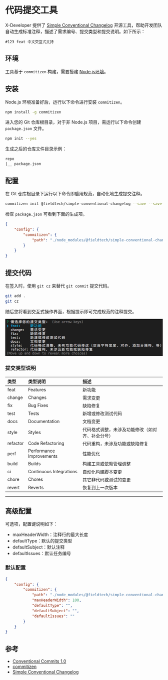 # 代码提交工具

X-Developer 提供了 [Simple Conventional Changelog](https://github.com/FieldTech/simple-conventional-changelog) 开源工具，帮助开发团队自动生成标准注释，描述了需求编号、提交类型和提交说明。如下所示：

```
#123 feat 中文交互式支持
```

## 环境

工具基于 `commitizen` 构建，需要搭建 [Node.js环境](https://nodejs.org/zh-cn/download/)。

## 安装

Node.js 环境准备好后，运行以下命令进行安装 `commitizen`。

```bash
npm install -g commitizen
```

进入您的 Git 仓库根目录，对于非 Node.js 项目，需运行以下命令创建 `package.json` 文件。

```bash
npm init --yes
```

生成之后的仓库文件目录示例：

```
repo
|__ package.json
```

## 配置

在 Git 仓库根目录下运行以下命令即启用规范，自动化地生成提交注释。

```bash
commitizen init @fieldtech/simple-conventional-changelog --save --save-exact
```

检查 `package.json` 可看到下面的生成项。

```json
{
    "config": {
        "commitizen": {
            "path": "./node_modules/@fieldtech/simple-conventional-changelog"
        }
    }
}
```

## 提交代码

在签入时，使用 `git cz` 来替代 `git commit` 提交代码。

```bash
git add .
git cz
```

随后您将看到交互式操作界面，根据提示即可完成规范的注释提交。

![](_media/add-commit.png)

### 提交类型说明

类型 | 类型说明 | 描述
:----------- | :----------- | :-----------
feat   |     Features   |      新功能
change    |   Changes  |      需求变更
fix   |     Bug Fixes    |      缺陷修复
test   |     Tests    |      新增或修改测试代码
docs  |     Documentation |      文档变更
style |     Styles     |      代码格式调整，未涉及功能修改（如对齐、补全分号）
refactor  |     Code Refactoring     |     代码重构，未涉及功能或缺陷修复
perf   |     Performance Improvements    |      性能优化
build   |     Builds  |     构建工具或依赖管理调整
ci   |    Continuous Integrations    |     自动化构建脚本变更
chore   |     Chores    |     其它非代码或测试的变更
revert   |     Reverts    |     恢复到上一次版本

---

## 高级配置

可选项，配置键说明如下：

- maxHeaderWidth：注释行的最大长度
- defaultType：默认的提交类型
- defaultSubject：默认注释
- defaultIssues：默认任务编号

### 默认配置

```json
{
    "config": {
        "commitizen": {      
            "path": "./node_modules/@fieldtech/simple-conventional-changelog",
            "maxHeaderWidth": 100,
            "defaultType": "",     
            "defaultSubject": "",
            "defaultIssues": ""
        }
    }
}
``` 

## 参考

- [Conventional Commits 1.0](https://conventionalcommits.org)
- [commitizen](https://github.com/commitizen/cz-cli)
- [Simple Conventional Changelog](https://github.com/FieldTech/simple-conventional-changelog)